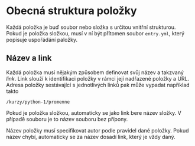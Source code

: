 # Obecná struktura položky

Každá položka je buď soubor nebo složka s určitou vnitřní strukturou. Pokud je položka složkou, musí v ní být přítomen soubor `entry.yml`, který popisuje uspořádání paložky.

## Název a link

Každá položka musí nějakým způsobem definovat svůj název a takzvaný _link_. Link slouží k identifikaci položky v rámci její nadřazené položky a URL. Adresa položky sestávající s jednotlivých linků pak může vypadat například takto

```
/kurzy/python-1/promenne
```

Pokud je položka složkou, automaticky se jako link bere název složky. V případě souboru je to název souboru bez přípony. 

Název položky musí specifikovat autor podle pravidel dané položky. Pokud název chybí, automaticky se za název dosadí link, který je vždy daný.